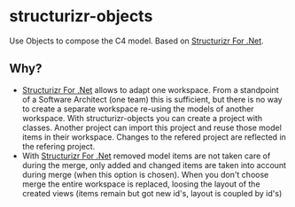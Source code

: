 # structurizr-objects
Use Objects to compose the C4 model. Based on [Structurizr For .Net](https://github.com/structurizr/dotnet).

## Why?
* [Structurizr For .Net](https://github.com/structurizr/dotnet) allows to adapt one workspace. From a standpoint of a Software Architect (one team) this is sufficient, but there is no way to create a separate workspace re-using the models of another workspace. With structurizr-objects you can create a project with classes. Another project can import this project and reuse those model items in their workspace. Changes to the refered project are reflected in the refering project.
* With [Structurizr For .Net](https://github.com/structurizr/dotnet) removed model items are not taken care of during the merge, only added and changed items are taken into account during merge (when this option is chosen). When you don't choose merge the entire workspace is replaced, loosing the layout of the created views (items remain but got new id's, layout is coupled by id's)
